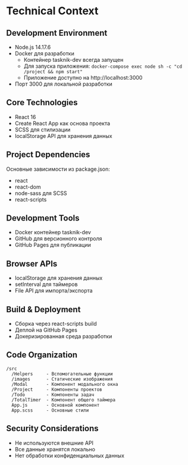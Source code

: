 # Technical Context

## Development Environment
- Node.js 14.17.6
- Docker для разработки
  * Контейнер tasknik-dev всегда запущен
  * Для запуска приложения: `docker-compose exec node sh -c "cd /project && npm start"`
  * Приложение доступно на http://localhost:3000
- Порт 3000 для локальной разработки

## Core Technologies
- React 16
- Create React App как основа проекта
- SCSS для стилизации
- localStorage API для хранения данных

## Project Dependencies
Основные зависимости из package.json:
- react
- react-dom
- node-sass для SCSS
- react-scripts

## Development Tools
- Docker контейнер tasknik-dev
- GitHub для версионного контроля
- GitHub Pages для публикации

## Browser APIs
- localStorage для хранения данных
- setInterval для таймеров
- File API для импорта/экспорта

## Build & Deployment
- Сборка через react-scripts build
- Деплой на GitHub Pages
- Докеризированная среда разработки

## Code Organization
```
/src
  /Helpers     - Вспомогательные функции
  /images      - Статические изображения
  /Modal       - Компонент модального окна
  /Project     - Компоненты проектов
  /Todo        - Компоненты задач
  /TotalTimer  - Компонент общего таймера
  App.js       - Основной компонент
  App.scss     - Основные стили
```

## Security Considerations
- Не используются внешние API
- Все данные хранятся локально
- Нет обработки конфиденциальных данных
